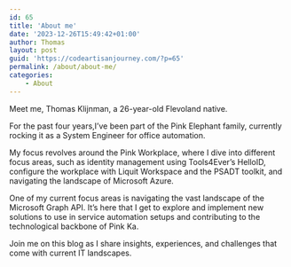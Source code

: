 ```yaml
---
id: 65
title: 'About me'
date: '2023-12-26T15:49:42+01:00'
author: Thomas
layout: post
guid: 'https://codeartisanjourney.com/?p=65'
permalink: /about/about-me/
categories:
    - About
---
```


Meet me, Thomas Klijnman, a 26-year-old Flevoland native.

For the past four years,I’ve been part of the Pink Elephant family, currently rocking it as a System Engineer for office automation.

My focus revolves around the Pink Workplace, where I dive into different focus areas, such as identity management using Tools4Ever’s HelloID, configure the workplace with Liquit Workspace and the PSADT toolkit, and navigating the landscape of Microsoft Azure.

One of my current focus areas is navigating the vast landscape of the Microsoft Graph API. It’s here that I get to explore and implement new solutions to use in service automation setups and contributing to the technological backbone of Pink Ka.

Join me on this blog as I share insights, experiences, and challenges that come with current IT landscapes.